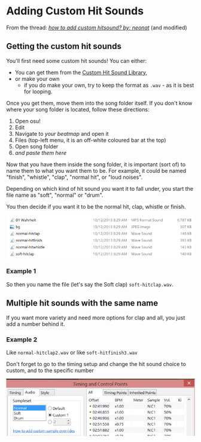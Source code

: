 # Adding Custom Hit Sounds

From the thread: *[how to add custom hitsound? by: neonat](https://osu.ppy.sh/forum/p/3215699)* (and modified)

## Getting the custom hit sounds

You'll first need some custom hit sounds! You can either:

- You can get them from the [Custom Hit Sound Library](../Custom_Hit_Sound_Library/),
- or make your own 
  - if you do make your own, try to keep the format as `.wav` - as it is best for looping.

Once you get them, move them into the song folder itself. If you don't know where your song folder is located, follow these directions:

1. Open osu!
2. Edit
3. Navigate to *your beatmap* and open it
4. Files (top-left menu, it is an off-white coloured bar at the top)
5. Open song folder
6. *and paste them here*

Now that you have them inside the song folder, it is important (sort of) to name them to what you want them to be. For example, it could be named "finish", "whistle", "clap", "normal hit", or "loud noises".

Depending on which kind of hit sound you want it to fall under, you start the file name as "soft", "normal" or "drum".

You then decide if you want it to be the normal hit, clap, whistle or finish.

![Tutorial Image 1](ACH_01.png "Tutorial Image 1")

### Example 1

So then you name the file (let's say the Soft clap) `soft-hitclap.wav`.

## Multiple hit sounds with the same name

If you want more variety and need more options for clap and all, you just add a number behind it.

### Example 2

Like `normal-hitclap2.wav` or like `soft-hitfinish3.wav`

Don't forget to go to the timing setup and change the hit sound choice to custom, and to the specific number

![Tutorial Image 2](ACH_02.png "Tutorial Image 2")